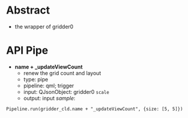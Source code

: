 # Abstract
* the wrapper of gridder0

# API Pipe
* **name + _updateViewCount**
    - renew the grid count and layout
    - type: pipe
    - pipeline: qml; trigger
    - input: QJsonObject: gridder0 `scale`
    - output: input
_sample_:
```
Pipeline.run(gridder_cld.name + "_updateViewCount", {size: [5, 5]})
```
</br>
